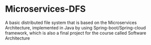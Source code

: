# Microservices-DFS
A basic distributed file system that is based on the Microservices Architecture, implemented in Java by using Spring-boot/Spring-cloud framework, which is also a final project for the course called Software Architecture
